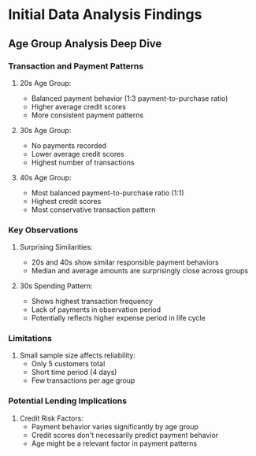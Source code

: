 # Initial Data Analysis Findings

## Age Group Analysis Deep Dive

### Transaction and Payment Patterns
1. 20s Age Group:
   - Balanced payment behavior (1:3 payment-to-purchase ratio)
   - Higher average credit scores
   - More consistent payment patterns

2. 30s Age Group:
   - No payments recorded
   - Lower average credit scores
   - Highest number of transactions

3. 40s Age Group:
   - Most balanced payment-to-purchase ratio (1:1)
   - Highest credit scores
   - Most conservative transaction pattern

### Key Observations
1. Surprising Similarities:
   - 20s and 40s show similar responsible payment behaviors
   - Median and average amounts are surprisingly close across groups

2. 30s Spending Pattern:
   - Shows highest transaction frequency
   - Lack of payments in observation period
   - Potentially reflects higher expense period in life cycle

### Limitations
1. Small sample size affects reliability:
   - Only 5 customers total
   - Short time period (4 days)
   - Few transactions per age group

### Potential Lending Implications
1. Credit Risk Factors:
   - Payment behavior varies significantly by age group
   - Credit scores don't necessarily predict payment behavior
   - Age might be a relevant factor in payment patterns
